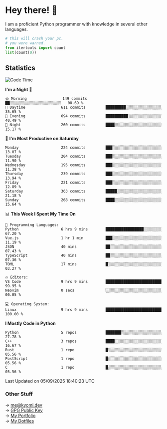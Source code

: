 # Hey there! 👋

I am a proficient Python programmer with knowledge in several other languages.

```py
# this will crash your pc.
# you were warned.
from itertools import count
list(count(0))
```

## Statistics
<!--START_SECTION:waka-->
![Code Time](http://img.shields.io/badge/Code%20Time-1%2C924%20hrs%2046%20mins-blue)

**I'm a Night 🦉** 

```text
🌞 Morning                149 commits         ██░░░░░░░░░░░░░░░░░░░░░░░   08.69 % 
🌆 Daytime                611 commits         █████████░░░░░░░░░░░░░░░░   35.65 % 
🌃 Evening                694 commits         ██████████░░░░░░░░░░░░░░░   40.49 % 
🌙 Night                  260 commits         ████░░░░░░░░░░░░░░░░░░░░░   15.17 % 
```
📅 **I'm Most Productive on Saturday** 

```text
Monday                   224 commits         ███░░░░░░░░░░░░░░░░░░░░░░   13.07 % 
Tuesday                  204 commits         ███░░░░░░░░░░░░░░░░░░░░░░   11.90 % 
Wednesday                195 commits         ███░░░░░░░░░░░░░░░░░░░░░░   11.38 % 
Thursday                 239 commits         ███░░░░░░░░░░░░░░░░░░░░░░   13.94 % 
Friday                   221 commits         ███░░░░░░░░░░░░░░░░░░░░░░   12.89 % 
Saturday                 363 commits         █████░░░░░░░░░░░░░░░░░░░░   21.18 % 
Sunday                   268 commits         ████░░░░░░░░░░░░░░░░░░░░░   15.64 % 
```


📊 **This Week I Spent My Time On** 

```text
💬 Programming Languages: 
Python                   6 hrs 9 mins        █████████████████░░░░░░░░   67.20 % 
Vue.js                   1 hr 1 min          ███░░░░░░░░░░░░░░░░░░░░░░   11.19 % 
JSON                     40 mins             ██░░░░░░░░░░░░░░░░░░░░░░░   07.43 % 
TypeScript               40 mins             ██░░░░░░░░░░░░░░░░░░░░░░░   07.36 % 
TOML                     17 mins             █░░░░░░░░░░░░░░░░░░░░░░░░   03.27 % 

🔥 Editors: 
VS Code                  9 hrs 9 mins        █████████████████████████   99.95 % 
Neovim                   0 secs              ░░░░░░░░░░░░░░░░░░░░░░░░░   00.05 % 

💻 Operating System: 
Linux                    9 hrs 9 mins        █████████████████████████   100.00 % 
```

**I Mostly Code in Python** 

```text
Python                   5 repos             ███████░░░░░░░░░░░░░░░░░░   27.78 % 
C++                      3 repos             ████░░░░░░░░░░░░░░░░░░░░░   16.67 % 
Rust                     1 repo              █░░░░░░░░░░░░░░░░░░░░░░░░   05.56 % 
PostScript               1 repo              █░░░░░░░░░░░░░░░░░░░░░░░░   05.56 % 
C                        1 repo              █░░░░░░░░░░░░░░░░░░░░░░░░   05.56 % 
```




 Last Updated on 05/09/2025 18:40:23 UTC
<!--END_SECTION:waka-->

### Other Stuff

→ [me@kyomi.dev](mailto:me@kyomi.dev)\
→ [GPG Public Key](https://github.com/bitterteriyaki.gpg)\
→ [My Portfolio](https://kyomi.dev)\
→ [My Dotfiles](https://github.com/bitterteriyaki/dotfiles)
